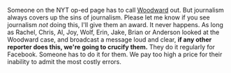 Someone on the NYT op-ed page has to call <a href="http://scripting.com/2020/09/11/135338.html?title=woodwardBetrayedUs">Woodward</a> out. But journalism always covers up the sins of journalism. Please let me know if you see journalism <i>not</i> doing this, I'll give them an award. It never happens. As long as Rachel, Chris, Al, Joy, Wolf, Erin, Jake, Brian or Anderson looked at the Woodward case, and broadcast a message loud and clear, <b>if any other reporter does this, we're going to crucify them.</b> They do it regularly for Facebook. Someone has to do it for them. We pay too high a price for their inability to admit the most costly errors.
